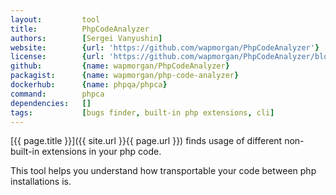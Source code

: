 ```yaml
---
layout:         tool
title:          PhpCodeAnalyzer
authors:        [Sergei Vanyushin]
website:        {url: 'https://github.com/wapmorgan/PhpCodeAnalyzer'}
license:        {url: 'https://github.com/wapmorgan/PhpCodeAnalyzer/blob/master/LICENSE.md', label: 'BSD 3-clause "New" or "Revised" License'}
github:         {name: wapmorgan/PhpCodeAnalyzer}
packagist:      {name: wapmorgan/php-code-analyzer}               
dockerhub:      {name: phpqa/phpca}     
command:        phpca 
dependencies:   []
tags:           [bugs finder, built-in php extensions, cli] 
---
```


[{{ page.title }}]({{ site.url }}{{ page.url }}) finds usage of different non-built-in extensions in your php code.
 
<!--more--> 

This tool helps you understand how transportable your code between php installations is.
